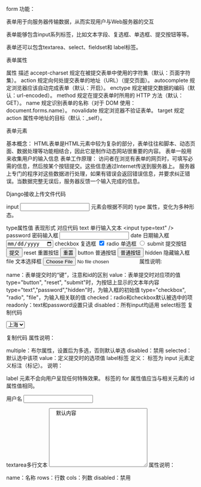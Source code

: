 form
功能：

表单用于向服务器传输数据，从而实现用户与Web服务器的交互

表单能够包含input系列标签，比如文本字段、复选框、单选框、提交按钮等等。

表单还可以包含textarea、select、fieldset和 label标签。

表单属性

 

属性	描述
accept-charset	规定在被提交表单中使用的字符集（默认：页面字符集）。
action	规定向何处提交表单的地址（URL）（提交页面）。
autocomplete	规定浏览器应该自动完成表单（默认：开启）。
enctype	规定被提交数据的编码（默认：url-encoded）。
method	规定在提交表单时所用的 HTTP 方法（默认：GET）。
name	规定识别表单的名称（对于 DOM 使用：document.forms.name）。
novalidate	规定浏览器不验证表单。
target	规定 action 属性中地址的目标（默认：_self）。
 

表单元素

基本概念：
HTML表单是HTML元素中较为复杂的部分，表单往往和脚本、动态页面、数据处理等功能相结合，因此它是制作动态网站很重要的内容。
表单一般用来收集用户的输入信息
表单工作原理：
访问者在浏览有表单的网页时，可填写必需的信息，然后按某个按钮提交。这些信息通过Internet传送到服务器上。 
服务器上专门的程序对这些数据进行处理，如果有错误会返回错误信息，并要求纠正错误。当数据完整无误后，服务器反馈一个输入完成的信息。

 Django接收上传文件代码
 

input
<input> 元素会根据不同的 type 属性，变化为多种形态。

type属性值	表现形式	对应代码
text	单行输入文本	<input type=text" />
password	密码输入框	<input type="password"  />
date	日期输入框	<input type="date" />
checkbox	复选框	<input type="checkbox" checked="checked"  />
radio	单选框	<input type="radio"  />
submit	提交按钮	<input type="submit" value="提交" />
reset	重置按钮	<input type="reset" value="重置"  />
button	普通按钮	<input type="button" value="普通按钮"  />
hidden	隐藏输入框	<input type="hidden"  />
file	文本选择框	<input type="file"  />
 属性说明:

name：表单提交时的“键”，注意和id的区别
value：表单提交时对应项的值
type="button", "reset", "submit"时，为按钮上显示的文本年内容
type="text","password","hidden"时，为输入框的初始值
type="checkbox", "radio", "file"，为输入相关联的值
checked：radio和checkbox默认被选中的项
readonly：text和password设置只读
disabled：所有input均适用
select标签
复制代码
<form action="" method="post">
  <select name="city" id="city">
    <option value="1">北京</option>
    <option selected="selected" value="2">上海</option>
    <option value="3">广州</option>
    <option value="4">深圳</option>
  </select>
</form>
复制代码
属性说明：

multiple：布尔属性，设置后为多选，否则默认单选
disabled：禁用
selected：默认选中该项
value：定义提交时的选项值
label标签
定义：<label> 标签为 input 元素定义标注（标记）。
说明：

label 元素不会向用户呈现任何特殊效果。
<label> 标签的 for 属性值应当与相关元素的 id 属性值相同。
<form action="">
  <label for="username">用户名</label>
  <input type="text" id="username" name="username">
</form>
textarea多行文本
<textarea name="memo" id="memo" cols="30" rows="10">
  默认内容
</textarea>
属性说明：

name：名称
rows：行数
cols：列数
disabled：禁用